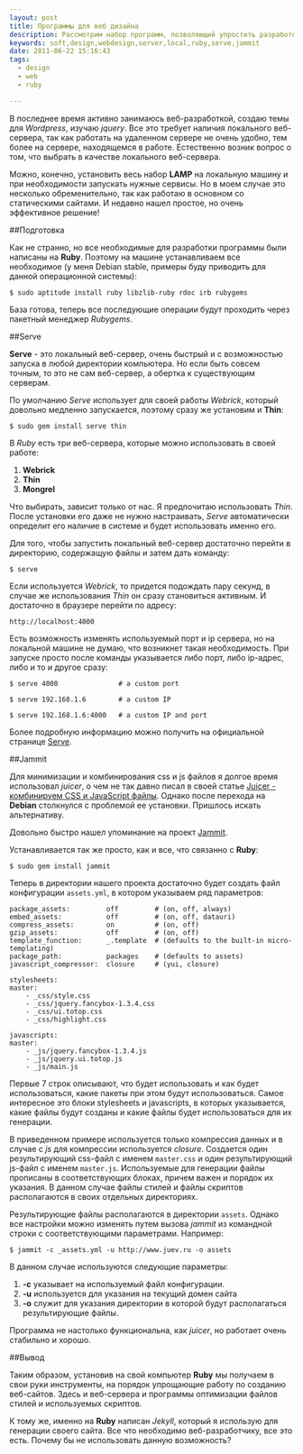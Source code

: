 ```yaml
---
layout: post
title: Программы для веб дизайна
description: Рассмотрим набор программ, позволяющий упростить разработку веб-сайтов.
keywords: soft,design,webdesign,server,local,ruby,serve,jammit
date: 2011-06-22 15:16:43
tags:
  - design
  - web
  - ruby

---
```

В последнее время активно занимаюсь веб-разработкой, создаю темы для *Wordpress*, изучаю
*jquery*. Все это требует наличия локального веб-сервера, так как работать на удаленном
сервере не очень удобно, тем более на сервере, находящемся в работе. Естественно возник
вопрос о том, что выбрать в качестве локального веб-сервера.

Можно, конечно, установить весь набор **LAMP** на локальную машину и при необходимости
запускать нужные сервисы. Но в моем случае это несколько обременительно, так как работаю
в основном со статическими сайтами. И недавно нашел простое, но очень эффективное решение!

##Подготовка

Как не странно, но все необходимые для разработки программы были написаны на **Ruby**.
Поэтому на машине устанавливаем все необходимое (у меня Debian stable, примеры буду
приводить для данной операционной системы):

    $ sudo aptitude install ruby libzlib-ruby rdoc irb rubygems

База готова, теперь все последующие операции будут проходить через пакетный менеджер
*Rubygems*.

##Serve

**Serve** - это локальный веб-сервер, очень быстрый и с возможностью запуска в любой
директории компьютера. Но если быть совсем точным, то это не сам веб-сервер, а обертка к
существующим серверам.

По умолчанию *Serve* использует для своей работы *Webrick*, который довольно медленно
запускается, поэтому сразу же установим и **Thin**:

    $ sudo gem install serve thin

В *Ruby* есть три веб-сервера, которые можно использовать в своей работе: 

1. **Webrick**
2. **Thin** 
3. **Mongrel**

Что выбирать, зависит только от нас. Я предпочитаю использовать *Thin*. После установки
его даже не нужно настраивать, *Serve* автоматически определит его наличие в системе и
будет использовать именно его.

Для того, чтобы запустить локальный веб-сервер достаточно перейти в директорию, содержащую
файлы и затем дать команду:

    $ serve

Если используется *Webrick*, то придется подождать пару секунд, в случае же использования
*Thin* он сразу становиться активным. И достаточно в браузере перейти по адресу:

    http://localhost:4000

Есть возможность изменять используемый порт и ip сервера, но на локальной машине не думаю,
что возникнет такая необходимость. При запуске просто после команды указывается либо порт,
либо ip-адрес, либо и то и другое сразу:

    $ serve 4000               # a custom port

    $ serve 192.168.1.6        # a custom IP

    $ serve 192.168.1.6:4000   # a custom IP and port

Более подробную информацию можно получить на официальной странице [Serve][1].

##Jammit

Для минимизации и комбинирования css и js файлов я долгое время использовал *juicer*, о
чем не так давно писал в своей статье 
[Juicer - комбинируем CSS и JavaScript файлы][2]. Однако после перехода на **Debian**
столкнулся с проблемой ее установки. Пришлось искать альтернативу.

Довольно быстро нашел упоминание на проект [Jammit][3]. 

Устанавливается так же просто, как и все, что связанно с **Ruby**:

    $ sudo gem install jammit

Теперь в директории нашего проекта достаточно будет создать файл конфигурации
`assets.yml`, в котором указываем ряд параметров:

    package_assets:         off         # (on, off, always)
    embed_assets:           off         # (on, off, datauri)
    compress_assets:        on          # (on, off)
    gzip_assets:            off         # (on, off)
    template_function:      _.template  # (defaults to the built-in micro-templating)
    package_path:           packages    # (defaults to assets)
    javascript_compressor:  closure     # (yui, closure)

    stylesheets:
    master:
        - _css/style.css 
        - _css/jquery.fancybox-1.3.4.css
        - _css/ui.totop.css
        - _css/highlight.css      

    javascripts:
    master:
        - _js/jquery.fancybox-1.3.4.js 
        - _js/jquery.ui.totop.js 
        - _js/main.js

Первые 7 строк описывают, что будет использовать и как будет использоваться, какие пакеты
при этом будут использоваться. Самое интересное это блоки stylesheets и javascripts, в
которых указывается, какие файлы будут созданы и какие файлы будет использоваться для их
генерации.

В приведенном примере используется только компрессия данных и в случае с *js* для компрессии
используется *closure*. Создается один результирующий css-файл с именем `master.css` и
один результирующий js-файл с именем `master.js`. Используемые для генерации файлы
прописаны в соответствующих блоках, причем важен и порядок их указания. В данном случае
файлы стилей и файлы скриптов располагаются в своих отдельных директориях.

Результирующие файлы располагаются в директории `assets`. Однако все настройки можно
изменять путем вызова *jammit* из командной строки с соответствующими параметрами.
Например:

    $ jammit -c _assets.yml -u http://www.juev.ru -o assets

В данном случае используются следующие параметры:

1. **-c** указывает на используемый файл конфигурации.
2. **-u** используется для указания на текущий домен сайта
3. **-o** служит для указания директории в которой будут располагаться результирующие
файлы.

Программа не настолько функциональна, как *juicer*, но работает очень стабильно и хорошо.

##Вывод

Таким образом, установив на свой компьютер **Ruby** мы получаем в свои руки инструменты,
на порядок упрощающие работу по созданию веб-сайтов. Здесь и веб-сервера и программы
оптимизации файлов стилей и используемых скриптов.

К тому же, именно на **Ruby** написан *Jekyll*, который я использую для генерации своего
сайта. Все что необходимо веб-разработчику, все это есть. Почему бы не использовать данную
возможность?

[1]: https://github.com/jlong/serve "jlong/serve - Github"
[2]: http://www.juev.ru/2011/03/09/minify-and-combine-js-css-file/
    "Juicer - комбинируем CSS и JavaScript файлы"
[3]: http://documentcloud.github.com/jammit/
    "Jammit: Industrial Strength Asset Packaging for Rails"
